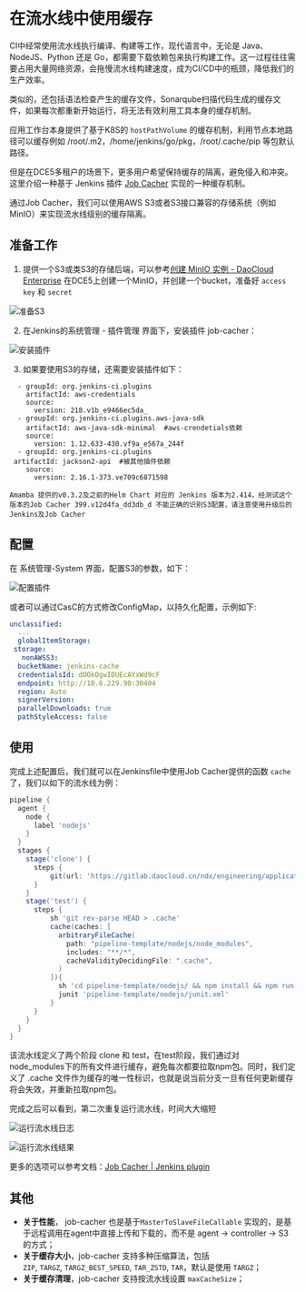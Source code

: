 # 在流水线中使用缓存

CI中经常使用流水线执行编译、构建等工作，现代语言中，无论是 Java、NodeJS、Python 还是 Go，都需要下载依赖包来执行构建工作。这一过程往往需要占用大量网络资源，会拖慢流水线构建速度，成为CI/CD中的瓶颈，降低我们的生产效率。

类似的，还包括语法检查产生的缓存文件，Sonarqube扫描代码生成的缓存文件，如果每次都重新开始运行，将无法有效利用工具本身的缓存机制。

应用工作台本身提供了基于K8S的 `hostPathVolume` 的缓存机制，利用节点本地路径可以缓存例如 /root/.m2，/home/jenkins/go/pkg，/root/.cache/pip 等包默认路径。

但是在DCE5多租户的场景下，更多用户希望保持缓存的隔离，避免侵入和冲突。这里介绍一种基于 Jenkins 插件 [Job Cacher](https://plugins.jenkins.io/jobcacher/) 实现的一种缓存机制。

通过Job Cacher，我们可以使用AWS S3或者S3接口兼容的存储系统（例如MinIO）来实现流水线级别的缓存隔离。

## 准备工作

1. 提供一个S3或类S3的存储后端，可以参考[创建 MinIO 实例 - DaoCloud Enterprise](https://docs.daocloud.io/middleware/minio/user-guide/create.html) 在DCE5上创建一个MinIO，并创建一个bucket，准备好 `access key` 和 `secret`

![准备S3](https://docs.daocloud.io/daocloud-docs-images/docs/amamba/images/job-cacher01.png)

2. 在Jenkins的系统管理 - 插件管理 界面下，安装插件 job-cacher：

![安装插件](https://docs.daocloud.io/daocloud-docs-images/docs/amamba/images/job-cacher02.png)

3. 如果要使用S3的存储，还需要安装插件如下：

```
  - groupId: org.jenkins-ci.plugins
    artifactId: aws-credentials
    source:
      version: 218.v1b_e9466ec5da_
  - groupId: org.jenkins-ci.plugins.aws-java-sdk
    artifactId: aws-java-sdk-minimal  #aws-crendetials依赖
    source:
      version: 1.12.633-430.vf9a_e567a_244f
  - groupId: org.jenkins-ci.plugins
 artifactId: jackson2-api  #被其他插件依赖
    source:
      version: 2.16.1-373.ve709c6871598
```

```NOTE
Amamba 提供的v0.3.2及之前的Helm Chart 对应的 Jenkins 版本为2.414，经测试这个版本的Job Cacher 399.v12d4fa_dd3db_d 不能正确的识别S3配置，请注意使用升级后的Jenkins及Job Cacher
```

## 配置

在 系统管理-System 界面，配置S3的参数，如下：

![配置插件](https://docs.daocloud.io/daocloud-docs-images/docs/amamba/images/job-cacher03.png)

或者可以通过CasC的方式修改ConfigMap，以持久化配置，示例如下:

```yaml
unclassified:
  ...
  globalItemStorage:
 storage:
   nonAWSS3:
  bucketName: jenkins-cache
  credentialsId: dOOkOgwIDUEcAYxWd9cF
  endpoint: http://10.6.229.90:30404
  region: Auto
  signerVersion: 
  parallelDownloads: true
  pathStyleAccess: false
```

## 使用

完成上述配置后，我们就可以在Jenkinsfile中使用Job Cacher提供的函数 `cache` 了，我们以如下的流水线为例：

```groovy
pipeline {
  agent {
    node {
      label 'nodejs'
    }
  }
  stages {
    stage('clone') {
      steps {
          git(url: 'https://gitlab.daocloud.cn/ndx/engineering/application/amamba-test-resource.git', branch: 'main', credentialsId: 'git-amamba-test')
      }
    }
    stage('test') {
      steps {
          sh 'git rev-parse HEAD > .cache'
          cache(caches: [
            arbitraryFileCache(
              path: "pipeline-template/nodejs/node_modules",
              includes: "**/*",
              cacheValidityDecidingFile: ".cache",
            )
          ]){
            sh 'cd pipeline-template/nodejs/ && npm install && npm run build && npm install jest jest-junit && npx jest --reporters=default --reporters=jest-junit'
            junit 'pipeline-template/nodejs/junit.xml'
          }
      }
    }
  }
}
```

该流水线定义了两个阶段 clone 和 test，在test阶段，我们通过对 node_modules下的所有文件进行缓存，避免每次都要拉取npm包。同时，我们定义了 .cache 文件作为缓存的唯一性标识，也就是说当前分支一旦有任何更新缓存将会失效，并重新拉取npm包。

完成之后可以看到，第二次重复运行流水线，时间大大缩短

![运行流水线日志](https://docs.daocloud.io/daocloud-docs-images/docs/amamba/images/job-cacher04.png)

![运行流水线结果](https://docs.daocloud.io/daocloud-docs-images/docs/amamba/images/job-cacher05.png)

更多的选项可以参考文档：[Job Cacher | Jenkins plugin](https://plugins.jenkins.io/jobcacher/)

## 其他

- **关于性能**， job-cacher 也是基于`MasterToSlaveFileCallable` 实现的，是基于远程调用在agent中直接上传和下载的，而不是 agent -> controller -> S3 的方式；
- **关于缓存大小**，job-cacher 支持多种压缩算法，包括`ZIP`, `TARGZ`, `TARGZ_BEST_SPEED`, `TAR_ZSTD`, `TAR`，默认是使用 `TARGZ`；
- **关于缓存清理**，job-cacher 支持按流水线设置 `maxCacheSize`；
